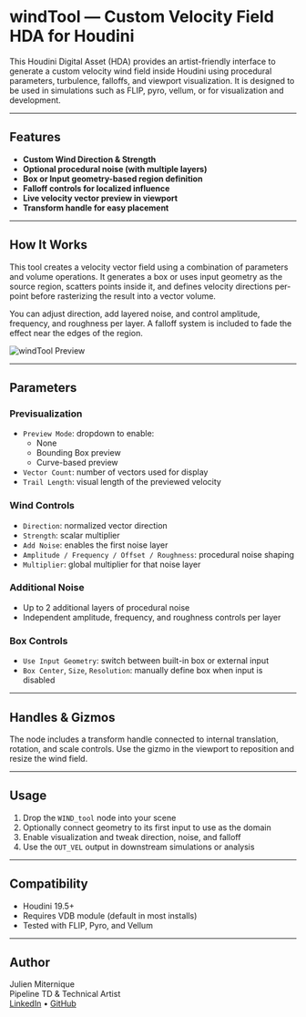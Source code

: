 # windTool — Custom Velocity Field HDA for Houdini

This Houdini Digital Asset (HDA) provides an artist-friendly interface to generate a custom velocity wind field inside Houdini using procedural parameters, turbulence, falloffs, and viewport visualization. It is designed to be used in simulations such as FLIP, pyro, vellum, or for visualization and development.

---

## Features

- **Custom Wind Direction & Strength**
- **Optional procedural noise (with multiple layers)**
- **Box or Input geometry-based region definition**
- **Falloff controls for localized influence**
- **Live velocity vector preview in viewport**
- **Transform handle for easy placement**

---

## How It Works

This tool creates a velocity vector field using a combination of parameters and volume operations. It generates a box or uses input geometry as the source region, scatters points inside it, and defines velocity directions per-point before rasterizing the result into a vector volume.

You can adjust direction, add layered noise, and control amplitude, frequency, and roughness per layer. A falloff system is included to fade the effect near the edges of the region.

![windTool Preview](preview/windTool_demo.gif)

---

## Parameters

### **Previsualization**
- `Preview Mode`: dropdown to enable:
  - None
  - Bounding Box preview
  - Curve-based preview
- `Vector Count`: number of vectors used for display
- `Trail Length`: visual length of the previewed velocity

### **Wind Controls**
- `Direction`: normalized vector direction
- `Strength`: scalar multiplier
- `Add Noise`: enables the first noise layer
- `Amplitude / Frequency / Offset / Roughness`: procedural noise shaping
- `Multiplier`: global multiplier for that noise layer

### **Additional Noise**
- Up to 2 additional layers of procedural noise
- Independent amplitude, frequency, and roughness controls per layer

### **Box Controls**
- `Use Input Geometry`: switch between built-in box or external input
- `Box Center`, `Size`, `Resolution`: manually define box when input is disabled

---

## Handles & Gizmos

The node includes a transform handle connected to internal translation, rotation, and scale controls. Use the gizmo in the viewport to reposition and resize the wind field.

---

## Usage

1. Drop the `WIND_tool` node into your scene
2. Optionally connect geometry to its first input to use as the domain
3. Enable visualization and tweak direction, noise, and falloff
4. Use the `OUT_VEL` output in downstream simulations or analysis

---

## Compatibility

- Houdini 19.5+
- Requires VDB module (default in most installs)
- Tested with FLIP, Pyro, and Vellum

---

## Author

Julien Miternique  
Pipeline TD & Technical Artist  
[LinkedIn](https://www.linkedin.com/in/julien-miternique/) • [GitHub](https://github.com/JsonDoe)
